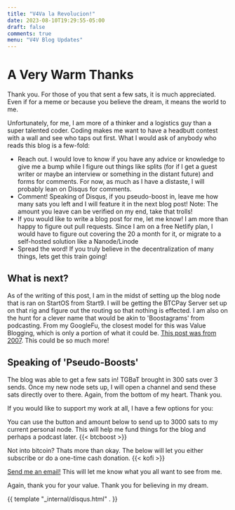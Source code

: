 ```yaml
---
title: "V4Va la Revolucion!"
date: 2023-08-10T19:29:55-05:00
draft: false
comments: true
menu: "V4V Blog Updates"
---
```

# A Very Warm Thanks

Thank you. For those of you that sent a few sats, it is much appreciated. Even if for a meme or because you believe the dream, it means the world to me. 

Unfortunately, for me, I am more of a thinker and a logistics guy than a super talented coder. Coding makes me want to have a headbutt contest with a wall and see who taps out first. 
What I would ask of anybody who reads this blog is a few-fold:

- Reach out. I would love to know if you have any advice or knowledge to give me a bump while I figure out things like splits (for if I get a guest writer or maybe an interview or something in the distant future) and forms for comments. For now, as much as I have a distaste, I will probably lean on Disqus for comments. 
- Comment! Speaking of Disqus, if you pseudo-boost in, leave me how many sats you left and I will feature it in the next blog post! Note: The amount you leave can be verified on my end, take that trolls!
- If you would like to write a blog post for me, let me know! I am more than happy to figure out pull requests. Since I am on a free Netlify plan, I would have to figure out covering the 20 a month for it, or migrate to a self-hosted solution like a Nanode/Linode
- Spread the word! If you truly believe in the decentralization of many things, lets get this train going!

## What is next?

As of the writing of this post, I am in the midst of setting up the blog node that is ran on StartOS from Start9. I will be getting the BTCPay Server set up on that rig and figure out the routing so that nothing is effected. 
I am also on the hunt for a clever name that would be akin to 'Boostagrams' from podcasting. From my GoogleFu, the closest model for this was Value Blogging, which is only a portion of what it could be. [This post was from 2007](https://problogger.com/value-blogging-a-new-model-for-success/). This could be so much more!

## Speaking of 'Pseudo-Boosts'

The blog was able to get a few sats in! TGBaT brought in 300 sats over 3 sends. Once my new node sets up, I will open a channel and send these sats directly over to there. 
Again, from the bottom of my heart. Thank you. 


If you would like to support my work at all, I have a few options for you:

You can use the button and amount below to send up to 3000 sats to my current personal node. This will help me fund things for the blog and perhaps a podcast later. 
{{< btcboost >}}

Not into bitcoin? Thats more than okay. The below will let you either subscribe or do a one-time cash donation. 
{{< kofi >}}

[Send me an email!](mailto:tgdhaku@proton.me) This will let me know what you all want to see from me. 

Again, thank you for your value. Thank you for believing in my dream. 

{{ template "_internal/disqus.html" . }}

